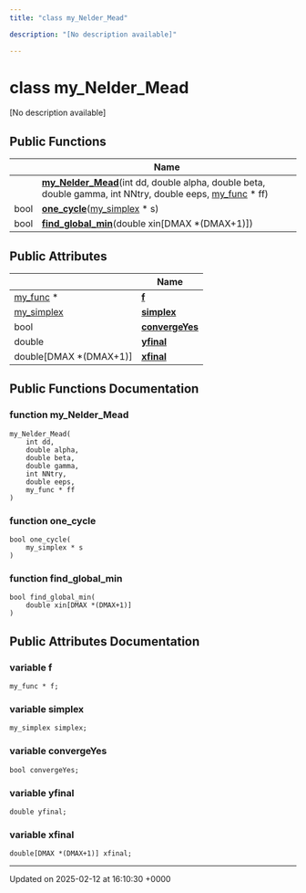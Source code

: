 ```yaml
---
title: "class my_Nelder_Mead"

description: "[No description available]"

---
```


# class my_Nelder_Mead



[No description available]

## Public Functions

|                | Name           |
| -------------- | -------------- |
| | **[my_Nelder_Mead](/documentation/code/classes/classmy__nelder__mead/#function-my-nelder-mead)**(int dd, double alpha, double beta, double gamma, int NNtry, double eeps, [my_func](/documentation/code/classes/structmy__func/) * ff) |
| bool | **[one_cycle](/documentation/code/classes/classmy__nelder__mead/#function-one-cycle)**([my_simplex](/documentation/code/classes/classmy__simplex/) * s) |
| bool | **[find_global_min](/documentation/code/classes/classmy__nelder__mead/#function-find-global-min)**(double xin[DMAX *(DMAX+1)]) |

## Public Attributes

|                | Name           |
| -------------- | -------------- |
| [my_func](/documentation/code/classes/structmy__func/) * | **[f](/documentation/code/classes/classmy__nelder__mead/#variable-f)**  |
| [my_simplex](/documentation/code/classes/classmy__simplex/) | **[simplex](/documentation/code/classes/classmy__nelder__mead/#variable-simplex)**  |
| bool | **[convergeYes](/documentation/code/classes/classmy__nelder__mead/#variable-convergeyes)**  |
| double | **[yfinal](/documentation/code/classes/classmy__nelder__mead/#variable-yfinal)**  |
| double[DMAX *(DMAX+1)] | **[xfinal](/documentation/code/classes/classmy__nelder__mead/#variable-xfinal)**  |

## Public Functions Documentation

### function my_Nelder_Mead

```
my_Nelder_Mead(
    int dd,
    double alpha,
    double beta,
    double gamma,
    int NNtry,
    double eeps,
    my_func * ff
)
```


### function one_cycle

```
bool one_cycle(
    my_simplex * s
)
```


### function find_global_min

```
bool find_global_min(
    double xin[DMAX *(DMAX+1)]
)
```


## Public Attributes Documentation

### variable f

```
my_func * f;
```


### variable simplex

```
my_simplex simplex;
```


### variable convergeYes

```
bool convergeYes;
```


### variable yfinal

```
double yfinal;
```


### variable xfinal

```
double[DMAX *(DMAX+1)] xfinal;
```


-------------------------------

Updated on 2025-02-12 at 16:10:30 +0000